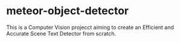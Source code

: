 # meteor-object-detector

This is a Computer Vision projecct aiming to create an Efficient and Accurate Scene Text Detector from scratch.

    

  

  
 

  
  

  

 
  


 
 
